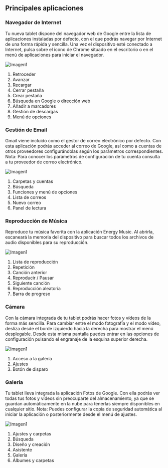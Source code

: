 ## Principales aplicaciones

### Navegador de Internet

Tu nueva tablet dispone del navegador web de Google entre la lista de aplicaciones instaladas por defecto, con el que podrás navegar por Internet de una forma rápida y sencilla. Una vez el dispositivo esté conectado a Internet, pulsa sobre el icono de Chrome situado en el escritorio o en el menú de aplicaciones para iniciar el navegador.

![Imagen1](http://static.energysistem.com/images/manuals/42799/5a12c147a1607.jpg)

1. Retroceder
2. Avanzar
3. Recargar
4. Cerrar pestaña
5. Crear pestaña
6. Búsqueda en Google o dirección web
7. Añadir a marcadores
8. Gestión de descargas
9. Menú de opciones

### Gestión de Email

Gmail viene incluido como el gestor de correo electrónico por defecto. Con esta aplicación podrás acceder al correo de Google, así como a cuentas de otros proveedores configurándolas según los parámetros correspondientes. Nota: Para conocer los parámetros de configuración de tu cuenta consulta a tu proveedor de correo electrónico.

![Imagen1](http://static.energysistem.com/images/manuals/42799/5a12c175cbe88.jpg)

1. Carpetas y cuentas
2. Búsqueda
3. Funciones y menú de opciones
4. Lista de correos
5. Nuevo correo
6. Panel de lectura

### Reproducción de Música

Reproduce tu música favorita con la aplicación Energy Music. Al abrirla, escaneará la memoria del dispositivo para buscar todos los archivos de audio disponibles para su reproducción.

![Imagen1](http://static.energysistem.com/images/manuals/42799/5a12c20c26153.jpg)

1. Lista de reproducción
2. Repetición
3. Canción anterior
4. Reproducir / Pausar
5. Siguiente canción
6. Reproducción aleatoria
7. Barra de progreso

### Cámara

Con la cámara integrada de tu tablet podrás hacer fotos y vídeos de la forma más sencilla. Para cambiar entre el modo fotografía y el modo vídeo, desliza desde el borde izquierdo hacia la derecha para mostrar el menú desplegable. Desde esta misma pantalla puedes entrar en las opciones de configuración pulsando el engranaje de la esquina superior derecha.

![Imagen1](http://static.energysistem.com/images/manuals/42547/587cf8d408863.jpg)

1. Acceso a la galería
2. Ajustes
3. Botón de disparo

### Galería

Tu tablet lleva integrada la aplicación Fotos de Google. Con ella podrás ver todas tus fotos y vídeos sin preocuparte del almacenamiento, ya que se guardan automáticamente en la nube para tenerlas siempre disponibles en cualquier sitio. Nota: Puedes configurar la copia de seguridad automática al iniciar la aplicación o posteriormente desde el menú de ajustes.

![Imagen1](http://static.energysistem.com/images/manuals/42799/5a12c2f1e0251.jpg)

1. Ajustes y carpetas
2. Búsqueda
3. Diseño y creación
4. Asistente
5. Galería
6. Álbumes y carpetas
